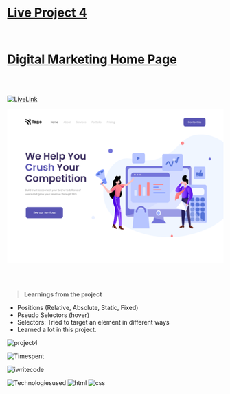 # [Live Project 4](https://jagadeeshproject4.netlify.app/)

<br>

# [Digital Marketing Home Page](https://jagadeeshproject4.netlify.app/)

<br><br>

[![LiveLink](https://img.shields.io/badge/Live%20Link-Click%20here-red)](https://jagadeeshproject4.netlify.app/)

![image](./4.png)

<br><br>

>**Learnings from the project**

- Positions (Relative, Absolute, Static, Fixed)
- Pseudo Selectors (hover)
- Selectors: Tried to target an element in  different ways
- Learned a lot in this project.

![project4](https://img.shields.io/badge/Project-4-orange)

![Timespent](https://img.shields.io/badge/Time%20spent-4%20hours-blue)

![iwritecode](https://img.shields.io/badge/iwrite-code-green)

![Technologiesused](https://img.shields.io/badge/-Technologies%20used-informational)
![html](https://img.shields.io/badge/-html-blueviolet) 
![css](https://img.shields.io/badge/-css-ff69b4)
